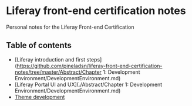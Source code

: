 # Liferay front-end certification notes
Personal notes for the Liferay Front-end Certification

## Table of contents
* [Liferay introduction and first steps](https://github.com/pineladsn/liferay-front-end-certification-notes/tree/master/Abstract/Chapter 1: Development Environment/DevelopmentEnvironment.md)
* [Liferay Portal UI and UX](./Abstract/Chapter 1: Development Environment/DevelopmentEnvironment.md)
* [Theme development](#theme-development)